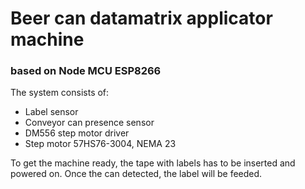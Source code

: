 # Beer can datamatrix applicator machine 
### based on Node MCU ESP8266
The system consists of:
- Label sensor
- Conveyor can presence sensor
- DM556 step motor driver
- Step motor 57HS76-3004, NEMA 23

To get the machine ready, the tape with labels has to be inserted and powered on. 
Once the can detected, the label will be feeded. 


